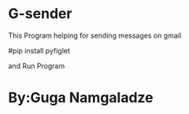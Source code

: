 # G-sender
This Program helping for sending messages on gmail 

#pip install pyfiglet

and Run Program
# By:Guga Namgaladze
